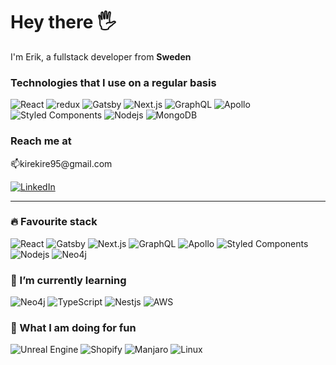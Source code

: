   <h1>Hey there 🖐</h1>
    <p>
      I'm Erik, a fullstack developer from <strong>Sweden</strong>
      <img
        src="https://image.flaticon.com/icons/svg/197/197564.svg"
        width="13"
      />
    </p>
    <h3>Technologies that I use on a regular basis</h3>
    <p>
      <img
        alt="React"
        src="https://img.shields.io/badge/-React-45b8d8?style=flat-square&logo=react&logoColor=white"
      />
      <img
        alt="redux"
        src="https://img.shields.io/badge/-Redux-764ABC?style=flat-square&logo=redux&logoColor=white"
      />
      <img
        alt="Gatsby"
        src="https://img.shields.io/badge/-Gatsby-542C85?style=flat-square&logo=gatsby&logoColor=white"
      />
      <img
        alt="Next.js"
        src="https://img.shields.io/badge/-Nextjs-542C85?style=flat-square&logo=next.js&logoColor=white"
      />
      <img
        alt="GraphQL"
        src="https://img.shields.io/badge/-GraphQL-E10098?style=flat-square&logo=graphql&logoColor=white"
      />
      <img
        alt="Apollo"
        src="https://img.shields.io/badge/-Apollo%20GraphQL-311C87?style=flat-square&logo=apollo-graphql&logoColor=white"
      />
      <img
        alt="Styled Components"
        src="https://img.shields.io/badge/-Styled_Components-DB7093?style=flat-square&logo=styled-components&logoColor=white"
      />
      <img
        alt="Nodejs"
        src="https://img.shields.io/badge/-Nodejs-43853d?style=flat-square&logo=Node.js&logoColor=white"
      />
      <img
        alt="MongoDB"
        src="https://img.shields.io/badge/-MongoDB-13aa52?style=flat-square&logo=mongodb&logoColor=white"
      />      
    <h3>Reach me at</h3>
    <p><span>📫</span>kirekire95@gmail.com</p>
    <a href="https://www.linkedin.com/in/erik-claesson-651460150" target="_blank">
        <img
          alt="LinkedIn"
          src="https://img.shields.io/badge/linkedin-%230077B5.svg?&style=for-the-badge&logo=linkedin&logoColor=white"
      /></a>

---
### 🔥 Favourite stack
  <img
      alt="React"
      src="https://img.shields.io/badge/-React-45b8d8?style=flat-square&logo=react&logoColor=white"
    />
  <img
      alt="Gatsby"
      src="https://img.shields.io/badge/-Gatsby-542C85?style=flat-square&logo=gatsby&logoColor=white"
    />
   <img
      alt="Next.js"
      src="https://img.shields.io/badge/-Nextjs-542C85?style=flat-square&logo=next.js&logoColor=white"
    />
  <img
      alt="GraphQL"
      src="https://img.shields.io/badge/-GraphQL-E10098?style=flat-square&logo=graphql&logoColor=white"
    />
  <img
      alt="Apollo"
      src="https://img.shields.io/badge/-Apollo%20GraphQL-311C87?style=flat-square&logo=apollo-graphql&logoColor=white"
    />
  <img
      alt="Styled Components"
      src="https://img.shields.io/badge/-Styled_Components-DB7093?style=flat-square&logo=styled-components&logoColor=white"
    />
  <img
      alt="Nodejs"
      src="https://img.shields.io/badge/-Nodejs-43853d?style=flat-square&logo=Node.js&logoColor=white"
    />
  <img
      alt="Neo4j"
      src="https://img.shields.io/badge/-Neo4j-008CC1?style=flat-square&logo=neo4j&logoColor=white"
    />
### 🌱 I’m currently learning
<img
        alt="Neo4j"
        src="https://img.shields.io/badge/-Neo4j-008CC1?style=flat-square&logo=neo4j&logoColor=white"
      />
<img
        alt="TypeScript"
        src="https://img.shields.io/badge/-TypeScript-007ACC?style=flat-square&logo=typescript&logoColor=white"
      />
<img
        alt="Nestjs"
        src="https://img.shields.io/badge/-Nestjs-E0234E?style=flat-square&logo=nestjs&logoColor=white"
      />
<img
        alt="AWS"
        src="https://img.shields.io/badge/-AWS-232F3E?style=flat-square&logo=amazon-aws&logoColor=white"
      />
### 👏 What I am doing for fun
<img
        alt="Unreal Engine"
        src="https://img.shields.io/badge/-Unreal Engine-232F3E?style=flat-square&logo=unreal-engine&logoColor=white"
      />
<img
        alt="Shopify"
        src="https://img.shields.io/badge/-Shopify-7AB55C?style=flat-square&logo=shopify&logoColor=white"
      />
<img
        alt="Manjaro"
        src="https://img.shields.io/badge/-Manjaro-35BF5C?style=flat-square&logo=manjaro&logoColor=white"
      />
<img
        alt="Linux"
        src="https://img.shields.io/badge/-Linux-FCC624?style=flat-square&logo=linux&logoColor=white"
      />
